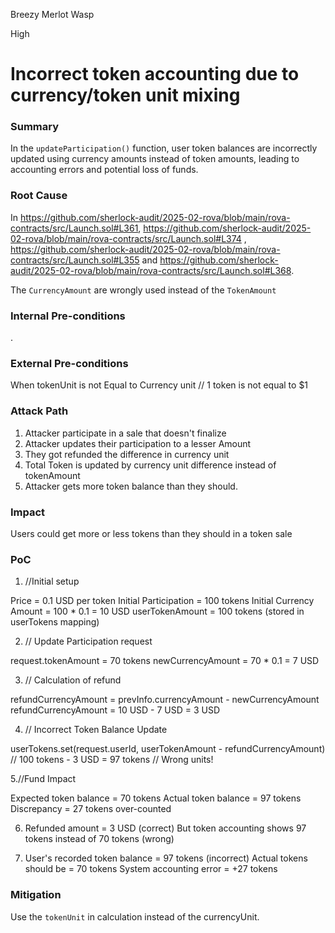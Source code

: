 Breezy Merlot Wasp

High

# Incorrect token accounting due to currency/token unit mixing

### Summary

In the ``updateParticipation()`` function, user token balances are incorrectly updated using currency amounts instead of token amounts, leading to accounting errors and potential loss of funds.

### Root Cause

In https://github.com/sherlock-audit/2025-02-rova/blob/main/rova-contracts/src/Launch.sol#L361,  https://github.com/sherlock-audit/2025-02-rova/blob/main/rova-contracts/src/Launch.sol#L374 , https://github.com/sherlock-audit/2025-02-rova/blob/main/rova-contracts/src/Launch.sol#L355 and https://github.com/sherlock-audit/2025-02-rova/blob/main/rova-contracts/src/Launch.sol#L368.

The ``CurrencyAmount`` are wrongly used instead of the ``TokenAmount``

### Internal Pre-conditions

.

### External Pre-conditions

When tokenUnit is not Equal to Currency unit
// 1 token is not equal to $1

### Attack Path

1. Attacker participate in a sale that doesn't finalize
2. Attacker updates their participation to a lesser Amount
3. They got refunded the difference in currency unit
4. Total Token is updated by currency unit difference instead of tokenAmount
5. Attacker gets more token balance than they should.

### Impact

Users could get more or less tokens than they should in a token sale

### PoC

1. //Initial setup

 Price = 0.1 USD per token
Initial Participation = 100 tokens
Initial Currency Amount = 100 * 0.1 = 10 USD
userTokenAmount = 100 tokens (stored in userTokens mapping)

2. // Update Participation request

 request.tokenAmount = 70 tokens
newCurrencyAmount = 70 * 0.1 = 7 USD

3. // Calculation of refund

refundCurrencyAmount = prevInfo.currencyAmount - newCurrencyAmount
refundCurrencyAmount = 10 USD - 7 USD = 3 USD

4. // Incorrect Token Balance Update

userTokens.set(request.userId, userTokenAmount - refundCurrencyAmount)
// 100 tokens - 3 USD = 97 tokens // Wrong units!

5.//Fund Impact

Expected token balance = 70 tokens
Actual token balance = 97 tokens
Discrepancy = 27 tokens over-counted

6. Refunded amount = 3 USD (correct)
But token accounting shows 97 tokens instead of 70 tokens (wrong)

7. User's recorded token balance = 97 tokens (incorrect)
Actual tokens should be = 70 tokens
System accounting error = +27 tokens

### Mitigation

Use the ``tokenUnit`` in calculation instead of the currencyUnit.
